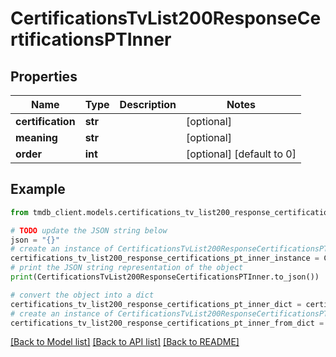 # CertificationsTvList200ResponseCertificationsPTInner


## Properties

Name | Type | Description | Notes
------------ | ------------- | ------------- | -------------
**certification** | **str** |  | [optional] 
**meaning** | **str** |  | [optional] 
**order** | **int** |  | [optional] [default to 0]

## Example

```python
from tmdb_client.models.certifications_tv_list200_response_certifications_pt_inner import CertificationsTvList200ResponseCertificationsPTInner

# TODO update the JSON string below
json = "{}"
# create an instance of CertificationsTvList200ResponseCertificationsPTInner from a JSON string
certifications_tv_list200_response_certifications_pt_inner_instance = CertificationsTvList200ResponseCertificationsPTInner.from_json(json)
# print the JSON string representation of the object
print(CertificationsTvList200ResponseCertificationsPTInner.to_json())

# convert the object into a dict
certifications_tv_list200_response_certifications_pt_inner_dict = certifications_tv_list200_response_certifications_pt_inner_instance.to_dict()
# create an instance of CertificationsTvList200ResponseCertificationsPTInner from a dict
certifications_tv_list200_response_certifications_pt_inner_from_dict = CertificationsTvList200ResponseCertificationsPTInner.from_dict(certifications_tv_list200_response_certifications_pt_inner_dict)
```
[[Back to Model list]](../README.md#documentation-for-models) [[Back to API list]](../README.md#documentation-for-api-endpoints) [[Back to README]](../README.md)


